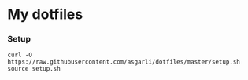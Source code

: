 # My dotfiles

### Setup

```
curl -O https://raw.githubusercontent.com/asgarli/dotfiles/master/setup.sh
source setup.sh
```
